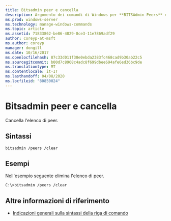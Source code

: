 ```yaml
---
title: Bitsadmin peer e cancella
description: Argomento dei comandi di Windows per **BITSAdmin Peers** e **Clear**, che consente di cancellare l'elenco di peer.
ms.prod: windows-server
ms.technology: manage-windows-commands
ms.topic: article
ms.assetid: 71833862-be86-4829-8ce3-11e7869adf29
author: coreyp-at-msft
ms.author: coreyp
manager: dongill
ms.date: 10/16/2017
ms.openlocfilehash: 87c33d011f38e0ebda2383fc468cad9b30ab22c5
ms.sourcegitcommit: b00d7c8968c4adc8f699dbee694afe6ed36bc9de
ms.translationtype: MT
ms.contentlocale: it-IT
ms.lasthandoff: 04/08/2020
ms.locfileid: "80850024"
---
```

# <a name="bitsadmin-peers-and-clear"></a>Bitsadmin peer e cancella

Cancella l'elenco di peer.

## <a name="syntax"></a>Sintassi

```
bitsadmin /peers /clear
```

## <a name="examples"></a><a name=BKMK_examples></a>Esempi

Nell'esempio seguente elimina l'elenco di peer.

```
C:\>bitsadmin /peers /clear
```

## <a name="additional-references"></a>Altre informazioni di riferimento

- [Indicazioni generali sulla sintassi della riga di comando](command-line-syntax-key.md)